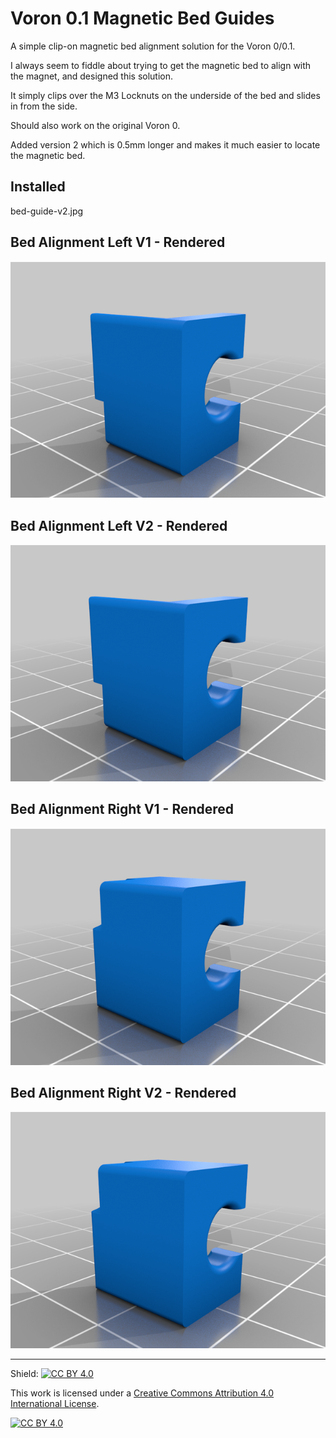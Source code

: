 # Voron 0.1 Magnetic Bed Guides

A simple clip-on magnetic bed alignment solution for the Voron 0/0.1.

I always seem to fiddle about trying to get the magnetic bed to align with the magnet, and designed this solution.

It simply clips over the M3 Locknuts on the underside of the bed and slides in from the side.

Should also work on the original Voron 0.

Added version 2 which is 0.5mm longer and makes it much easier to locate the magnetic bed.


## Installed
![]()bed-guide-v2.jpg

## Bed Alignment Left V1 - Rendered
![Bed Alignment Left V1 - Rendered](bed_location_left.png)

## Bed Alignment Left V2 - Rendered
![Bed Alignment Left - Rendered](bed_location_left_v2.png)

## Bed Alignment Right V1 - Rendered
![Bed Alignment Right V1 - Rendered](bed_location_right.png)

## Bed Alignment Right V2 - Rendered
![Bed Alignment Right V2 - Rendered](bed_location_right_v2.png)


---
Shield: [![CC BY 4.0][cc-by-shield]][cc-by]

This work is licensed under a
[Creative Commons Attribution 4.0 International License][cc-by].

[![CC BY 4.0][cc-by-image]][cc-by]

[cc-by]: http://creativecommons.org/licenses/by/4.0/
[cc-by-image]: https://i.creativecommons.org/l/by/4.0/88x31.png
[cc-by-shield]: https://img.shields.io/badge/License-CC%20BY%204.0-lightgrey.svg